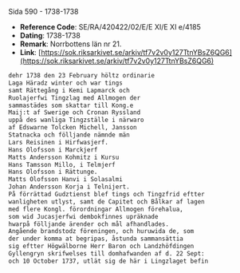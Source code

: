 Sida 590 - 1738-1738

- **Reference Code**: SE/RA/420422/02/E/E XI/E XI e/4185
- **Dating**: 1738-1738
- **Remark**: Norrbottens län nr 21.
- **Link**: [https://sok.riksarkivet.se/arkiv/tf7v2v0y127TtnYBsZ6QG6](https://sok.riksarkivet.se/arkiv/tf7v2v0y127TtnYBsZ6QG6)

```txt linenums="1"
dehr 1738 den 23 February höltz ordinarie
Laga Häradz winter och war tings
samt Rättegång i Kemi Lapmarck och
Ruolajerfwi Tingzlag med Allmogen der
sammastädes som skattar till Kong.e
Maij:t af Swerige och Cronan Ryssland
uppå des wanliga Tingzställe i närwaro
af Edswarne Tolcken Michell, Jansson
Statnacka och fölljande nämnde män
Lars Reisinen i Hirfwasjerf.
Hans Olofsson i Marckjerf
Matts Andersson Kohmitz i Kursu
Hans Tamsson Millo, i Telmjerf
Hans Olofsson i Rättunge.
Matts Olofsson Hanvi i Solasalmi
Johan Andersson Korja i Telnijert.
På förrättad Gudztienst blef tings och Tingzfrid eftter
wanligheten utlyst, samt de Capitet och Bålkar af lagen
med flere Kongl. förordningar Allmogen förehalua,
som wid Jucasjerfwi dembokfinnes upräknade
hwarpå fölljande ärender och mål afhandlades.
Angående brandstodz föreningen, och huruwida de, som
der under komma at begripas, åstunda sammansättia
sig eftter Högwälborne Herr Baron och Landzhöfdingen
Gyllengryn skrifwelses till domhafwanden af d. 22 Sept:
och 10 October 1737, utlät sig de här i Lingzlaget befin
```
